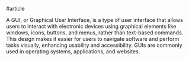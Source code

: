 #article

A GUI, or Graphical User Interface, is a type of user interface that allows users to interact with electronic devices using graphical elements like windows, icons, buttons, and menus, rather than text-based commands. This design makes it easier for users to navigate software and perform tasks visually, enhancing usability and accessibility. GUIs are commonly used in operating systems, applications, and websites.